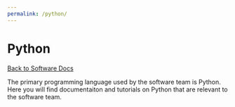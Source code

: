```yaml
---
permalink: /python/
---
```


# Python

[Back to Software Docs](/docs/)

The primary programming language used by the software team is Python. Here you will find documentaiton and tutorials on Python that are relevant to the software team.

